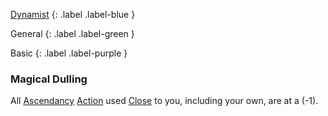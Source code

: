 
[Dynamist](Game/Dynamist)
{: .label .label-blue }

General
{: .label .label-green }

Basic
{: .label .label-purple }
### Magical Dulling

All [Ascendancy](Game/Core/Intuition#Ascendancy) [Action](Game/Core/Terminology#Action) used [Close](Game/Core/Movement#Close) to you, including your own, are at a (-1).
